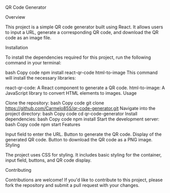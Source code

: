 QR Code Generator

Overview

This project is a simple QR code generator built using React. It allows users to input a URL, generate a corresponding QR code, and download the QR code as an image file.

Installation

To install the dependencies required for this project, run the following command in your terminal:

bash
Copy code
npm install react-qr-code html-to-image
This command will install the necessary libraries:

react-qr-code: A React component to generate a QR code.
html-to-image: A JavaScript library to convert HTML elements to images.
Usage

Clone the repository:
bash
Copy code
git clone https://github.com/Carmelo85S/qr-code-generator.git
Navigate into the project directory:
bash
Copy code
cd qr-code-generator
Install dependencies:
bash
Copy code
npm install
Start the development server:
bash
Copy code
npm start
Features

Input field to enter the URL.
Button to generate the QR code.
Display of the generated QR code.
Button to download the QR code as a PNG image.
Styling

The project uses CSS for styling. It includes basic styling for the container, input field, buttons, and QR code display.

Contributing

Contributions are welcome! If you'd like to contribute to this project, please fork the repository and submit a pull request with your changes.

